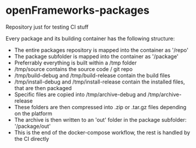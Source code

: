 # openFrameworks-packages
Repository just for testing CI stuff

Every package and its building container has the following structure:
 - The entire packages repository is mapped into the container as '/repo'
 - The package subfolder is mapped into the container as '/package'
 - Preferrably everything is built within a /tmp folder
 - /tmp/source contains the source code / git repo
 - /tmp/build-debug and /tmp/build-release contain the build files
 - /tmp/install-debug and /tmp/install-release contain the installed files, that are then packaged
 - Specific files are copied into /tmp/archive-debug and /tmp/archive-release
 - These folders are then compressed into .zip or .tar.gz files depending on the platform
 - The archive is then written to an 'out' folder in the package subfolder: '/package/out'
 - This is the end of the docker-compose workflow, the rest is handled by the CI directly